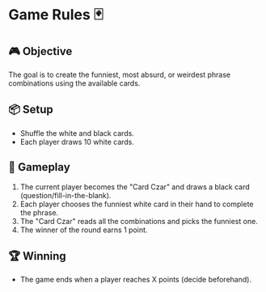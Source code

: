 # Game Rules 🃏

## 🎮 Objective
The goal is to create the funniest, most absurd, or weirdest phrase combinations using the available cards.

## 📦 Setup
- Shuffle the white and black cards.
- Each player draws 10 white cards.

## 🔄 Gameplay
1. The current player becomes the "Card Czar" and draws a black card (question/fill-in-the-blank).  
2. Each player chooses the funniest white card in their hand to complete the phrase.  
3. The "Card Czar" reads all the combinations and picks the funniest one.  
4. The winner of the round earns 1 point.  

## 🏆 Winning
- The game ends when a player reaches X points (decide beforehand). 
